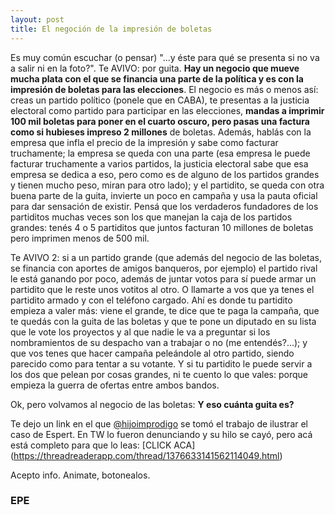 ```yaml
---
layout: post
title: El negoción de la impresión de boletas
---
```


Es muy común escuchar (o pensar) "...y éste para qué se presenta si no va a salir ni en la foto?". Te AVIVO: por guita. **Hay un negocio que mueve mucha plata con el que se financia una parte de la política y es con la impresión de boletas para las elecciones**. El negocio es más o menos así: creas un partido político (ponele que en CABA), te presentas a la justicia electoral como partido para participar en las elecciones, **mandas a imprimir 100 mil boletas para poner en el cuarto oscuro, pero pasas una factura como si hubieses impreso 2 millones** de boletas. Además, hablás con la empresa que infla el precio de la impresión y sabe como facturar truchamente; la empresa se queda con una parte (esa empresa le puede facturar truchamente a varios partidos, la justicia electoral sabe que esa empresa se dedica a eso, pero como es de alguno de los partidos grandes y tienen mucho peso, miran para otro lado); y el partidito, se queda con otra buena parte de la guita, invierte un poco en campaña y usa la pauta oficial para dar sensación de existir. Pensá que los verdaderos fundadores de los partiditos muchas veces son los que manejan la caja de los partidos grandes: tenés 4 o 5 partiditos que juntos facturan 10 millones de boletas pero imprimen menos de 500 mil. 

Te AVIVO 2: si a un partido grande (que además del negocio de las boletas, se financia con aportes de amigos banqueros, por ejemplo) el partido rival le está ganando por poco, además de juntar votos para sí puede armar un partidito que le reste unos votitos al otro. O llamarte a vos que ya tenes el partidito armado y con el teléfono cargado. Ahí es donde tu partidito empieza a valer más: viene el grande, te dice que te paga la campaña, que te quedás con la guita de las boletas y que te pone un diputado en su lista que le vote los proyectos y al que nadie le va a preguntar si los nombramientos de su despacho van a trabajar o no (me entendés?...); y que vos tenes que hacer campaña peleándole al otro partido, siendo parecido como para tentar a su votante. Y si tu partidito le puede servir a los dos que pelean por cosas grandes, ni te cuento lo que vales: porque empieza la guerra de ofertas entre ambos bandos.

Ok, pero volvamos al negocio de las boletas: **Y eso cuánta guita es?**

Te dejo un link en el que [@hijoimprodigo](https://twitter.com/HijoImprodigo) se tomó el trabajo de ilustrar el caso de Espert. En TW lo fueron denunciando y su hilo se cayó, pero acá está completo para que lo leas: [CLICK ACA] (https://threadreaderapp.com/thread/1376633141562114049.html)

Acepto info. Animate, botonealos.

### **EPE**
